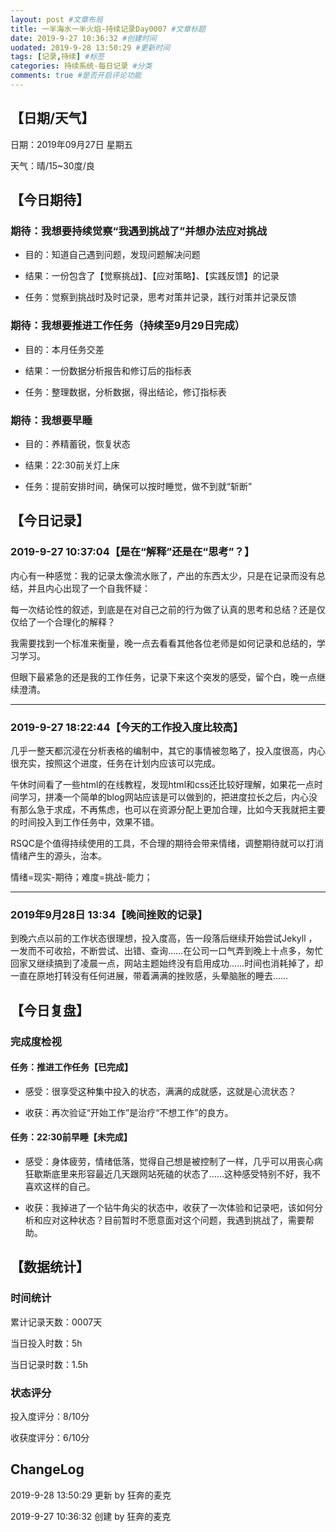 ```yaml
---
layout: post #文章布局
title: 一半海水一半火焰-持续记录Day0007 #文章标题
date: 2019-9-27 10:36:32 #创建时间
uodated: 2019-9-28 13:50:29 #更新时间
tags: [记录,持续] #标签
categories: 持续系统-每日记录 #分类
comments: true #是否开启评论功能
---
```


## 【日期/天气】
日期：2019年09月27日 星期五

天气：晴/15~30度/良

## 【今日期待】

### 期待：我想要持续觉察“我遇到挑战了”并想办法应对挑战

* 目的：知道自己遇到问题，发现问题解决问题

* 结果：一份包含了【觉察挑战】、【应对策略】、【实践反馈】的记录

* 任务：觉察到挑战时及时记录，思考对策并记录，践行对策并记录反馈

### 期待：我想要推进工作任务（持续至9月29日完成）

* 目的：本月任务交差

* 结果：一份数据分析报告和修订后的指标表

* 任务：整理数据，分析数据，得出结论，修订指标表

### 期待：我想要早睡

* 目的：养精蓄锐，恢复状态

* 结果：22:30前关灯上床

* 任务：提前安排时间，确保可以按时睡觉，做不到就“斩断”

## 【今日记录】

### 2019-9-27 10:37:04【是在“解释”还是在“思考”？】

内心有一种感觉：我的记录太像流水账了，产出的东西太少，只是在记录而没有总结，并且内心出现了一个自我怀疑：

每一次结论性的叙述，到底是在对自己之前的行为做了认真的思考和总结？还是仅仅给了一个合理化的解释？

我需要找到一个标准来衡量，晚一点去看看其他各位老师是如何记录和总结的，学习学习。

但眼下最紧急的还是我的工作任务，记录下来这个突发的感受，留个白，晚一点继续澄清。

---
### 2019-9-27 18:22:44【今天的工作投入度比较高】

几乎一整天都沉浸在分析表格的编制中，其它的事情被忽略了，投入度很高，内心很充实，按照这个进度，任务在计划内应该可以完成。

午休时间看了一些html的在线教程，发现html和css还比较好理解，如果花一点时间学习，拼凑一个简单的blog网站应该是可以做到的，把进度拉长之后，内心没有那么急于求成，不再焦虑，也可以在资源分配上更加合理，比如今天我就把主要的时间投入到工作任务中，效果不错。

RSQC是个值得持续使用的工具，不合理的期待会带来情绪，调整期待就可以打消情绪产生的源头，治本。

情绪=现实-期待；难度=挑战-能力；

---
### 2019年9月28日 13:34【晚间挫败的记录】

到晚六点以前的工作状态很理想，投入度高，告一段落后继续开始尝试Jekyll ，一发而不可收拾，不断尝试、出错、查询……在公司一口气弄到晚上十点多，匆忙回家又继续搞到了凌晨一点，网站主题始终没有启用成功……时间也消耗掉了，却一直在原地打转没有任何进展，带着满满的挫败感，头晕脑胀的睡去……

## 【今日复盘】

### 完成度检视

#### 任务：推进工作任务【已完成】

* 感受：很享受这种集中投入的状态，满满的成就感，这就是心流状态？

* 收获：再次验证“开始工作”是治疗“不想工作”的良方。

#### 任务：22:30前早睡【未完成】

* 感受：身体疲劳，情绪低落，觉得自己想是被控制了一样，几乎可以用丧心病狂歇斯底里来形容最近几天跟网站死磕的状态了……这种感受特别不好，我不喜欢这样的自己。

* 收获：我掉进了一个钻牛角尖的状态中，收获了一次体验和记录吧，该如何分析和应对这种状态？目前暂时不愿意面对这个问题，我遇到挑战了，需要帮助。

## 【数据统计】

### 时间统计

累计记录天数：0007天

当日投入时数：5h

当日记录时数：1.5h

### 状态评分

投入度评分：8/10分

收获度评分：6/10分

## ChangeLog

2019-9-28 13:50:29 更新 by 狂奔的麦克

2019-9-27 10:36:32 创建 by 狂奔的麦克
